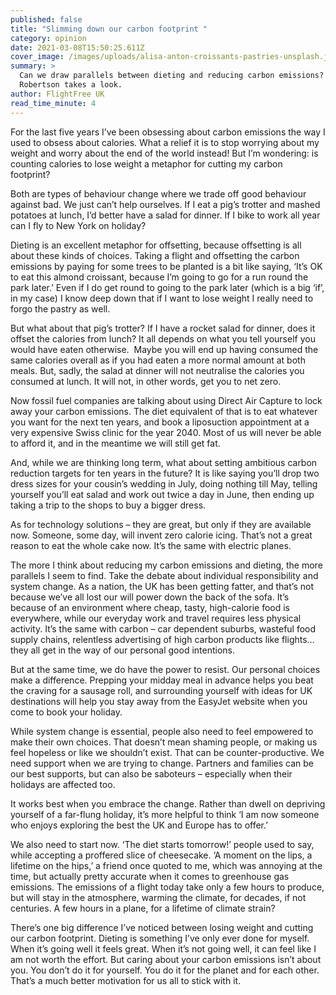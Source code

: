```yaml
---
published: false
title: "Slimming down our carbon footprint "
category: opinion
date: 2021-03-08T15:50:25.611Z
cover_image: /images/uploads/alisa-anton-croissants-pastries-unsplash.jpg
summary: >
  Can we draw parallels between dieting and reducing carbon emissions? Maggie
  Robertson takes a look.
author: FlightFree UK
read_time_minute: 4
---
```

For the last five years I’ve been obsessing about carbon emissions the way I used to obsess about calories. What a relief it is to stop worrying about my weight and worry about the end of the world instead! But I’m wondering: is counting calories to lose weight a metaphor for cutting my carbon footprint? 

Both are types of behaviour change where we trade off good behaviour against bad. We just can’t help ourselves. If I eat a pig’s trotter and mashed potatoes at lunch, I’d better have a salad for dinner. If I bike to work all year can I fly to New York on holiday? 

Dieting is an excellent metaphor for offsetting, because offsetting is all about these kinds of choices. Taking a flight and offsetting the carbon emissions by paying for some trees to be planted is a bit like saying, ‘It’s OK to eat this almond croissant, because I’m going to go for a run round the park later.’ Even if I do get round to going to the park later (which is a big ‘if’, in my case) I know deep down that if I want to lose weight I really need to forgo the pastry as well.

But what about that pig’s trotter? If I have a rocket salad for dinner, does it offset the calories from lunch? It all depends on what you tell yourself you would have eaten otherwise.  Maybe you will end up having consumed the same calories overall as if you had eaten a more normal amount at both meals. But, sadly, the salad at dinner will not neutralise the calories you consumed at lunch. It will not, in other words, get you to net zero. 

Now fossil fuel companies are talking about using Direct Air Capture to lock away your carbon emissions. The diet equivalent of that is to eat whatever you want for the next ten years, and book a liposuction appointment at a very expensive Swiss clinic for the year 2040. Most of us will never be able to afford it, and in the meantime we will still get fat.

And, while we are thinking long term, what about setting ambitious carbon reduction targets for ten years in the future? It is like saying you’ll drop two dress sizes for your cousin’s wedding in July, doing nothing till May, telling yourself you’ll eat salad and work out twice a day in June, then ending up taking a trip to the shops to buy a bigger dress. 

As for technology solutions – they are great, but only if they are available now. Someone, some day, will invent zero calorie icing. That’s not a great reason to eat the whole cake now. It’s the same with electric planes.

The more I think about reducing my carbon emissions and dieting, the more parallels I seem to find. Take the debate about individual responsibility and system change. As a nation, the UK has been getting fatter, and that’s not because we’ve all lost our will power down the back of the sofa. It’s because of an environment where cheap, tasty, high-calorie food is everywhere, while our everyday work and travel requires less physical activity. It’s the same with carbon – car dependent suburbs, wasteful food supply chains, relentless advertising of high carbon products like flights… they all get in the way of our personal good intentions.

But at the same time, we do have the power to resist. Our personal choices make a difference. Prepping your midday meal in advance helps you beat the craving for a sausage roll, and surrounding yourself with ideas for UK destinations will help you stay away from the EasyJet website when you come to book your holiday.

While system change is essential, people also need to feel empowered to make their own choices. That doesn’t mean shaming people, or making us feel hopeless or like we shouldn’t exist. That can be counter-productive. We need support when we are trying to change. Partners and families can be our best supports, but can also be saboteurs – especially when their holidays are affected too.

It works best when you embrace the change. Rather than dwell on depriving yourself of a far-flung holiday, it’s more helpful to think ‘I am now someone who enjoys exploring the best the UK and Europe has to offer.’ 

We also need to start now. ‘The diet starts tomorrow!’ people used to say, while accepting a proffered slice of cheesecake. ‘A moment on the lips, a lifetime on the hips,’ a friend once quoted to me, which was annoying at the time, but actually pretty accurate when it comes to greenhouse gas emissions. The emissions of a flight today take only a few hours to produce, but will stay in the atmosphere, warming the climate, for decades, if not centuries. A few hours in a plane, for a lifetime of climate strain? 

There’s one big difference I’ve noticed between losing weight and cutting our carbon footprint. Dieting is something I’ve only ever done for myself. When it’s going well it feels great. When it’s not going well, it can feel like I am not worth the effort. But caring about your carbon emissions isn’t about you. You don’t do it for yourself. You do it for the planet and for each other. That’s a much better motivation for us all to stick with it.